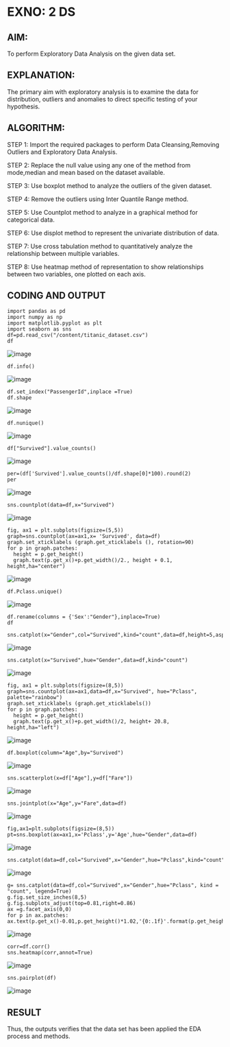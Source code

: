 # EXNO: 2 DS
## AIM:
To perform Exploratory Data Analysis on the given data set.
      
## EXPLANATION:
  The primary aim with exploratory analysis is to examine the data for distribution, outliers and anomalies to direct specific testing of your hypothesis.
  
## ALGORITHM:
STEP 1: Import the required packages to perform Data Cleansing,Removing Outliers and Exploratory Data Analysis.

STEP 2: Replace the null value using any one of the method from mode,median and mean based on the dataset available.

STEP 3: Use boxplot method to analyze the outliers of the given dataset.

STEP 4: Remove the outliers using Inter Quantile Range method.

STEP 5: Use Countplot method to analyze in a graphical method for categorical data.

STEP 6: Use displot method to represent the univariate distribution of data.

STEP 7: Use cross tabulation method to quantitatively analyze the relationship between multiple variables.

STEP 8: Use heatmap method of representation to show relationships between two variables, one plotted on each axis.

## CODING AND OUTPUT
 ```
import pandas as pd
import numpy as np
import matplotlib.pyplot as plt
import seaborn as sns
df=pd.read_csv("/content/titanic_dataset.csv")
df
```
![image](https://github.com/22008837/EXNO2DS/assets/120194155/56285485-2ba7-4a6b-928e-d22bed9d53cc)
```
df.info()
```
![image](https://github.com/22008837/EXNO2DS/assets/120194155/5333143e-56e5-4e24-8866-13ff10f3229a)
```
df.set_index("PassengerId",inplace =True)
df.shape
```
![image](https://github.com/22008837/EXNO2DS/assets/120194155/3dfc8d54-6e91-49c0-aee8-056d2c5a3da1)
```
df.nunique()
```
![image](https://github.com/22008837/EXNO2DS/assets/120194155/813ba8c4-8905-43fd-8385-0292788883e2)
```
df["Survived"].value_counts()
```
![image](https://github.com/22008837/EXNO2DS/assets/120194155/b318f714-0510-46e7-9095-98f0bd63e0cb)
```
per=(df['Survived'].value_counts()/df.shape[0]*100).round(2)
per
```
![image](https://github.com/22008837/EXNO2DS/assets/120194155/5adb45f6-f9b7-4cb0-a7a0-dbb7981f8723)
```
sns.countplot(data=df,x="Survived")
```
![image](https://github.com/22008837/EXNO2DS/assets/120194155/f36c79b3-c8f9-47d4-af5d-8c2444c8e4f5)
```
fig, ax1 = plt.subplots(figsize=(5,5))
graph=sns.countplot(ax=ax1,x= 'Survived', data=df)
graph.set_xticklabels (graph.get_xticklabels (), rotation=90)
for p in graph.patches:
  height = p.get_height()
  graph.text(p.get_x()+p.get_width()/2., height + 0.1, height,ha="center")
```
![image](https://github.com/22008837/EXNO2DS/assets/120194155/fc38c081-962c-4711-9088-d3b443b15295)
```
df.Pclass.unique()
```
![image](https://github.com/22008837/EXNO2DS/assets/120194155/4f0509d4-2373-4437-b968-08f72cb06877)
```
df.rename(columns = {'Sex':"Gender"},inplace=True)
df
```
```
sns.catplot(x="Gender",col="Survived",kind="count",data=df,height=5,aspect=.7)
```
![image](https://github.com/22008837/EXNO2DS/assets/120194155/42a850a4-0dcd-4b1b-a6c2-edd1bb011277)
```
sns.catplot(x="Survived",hue="Gender",data=df,kind="count")
```
![image](https://github.com/22008837/EXNO2DS/assets/120194155/43dcc76a-9dfd-4d75-b7b8-42abe1a76532)
```
fig, ax1 = plt.subplots(figsize=(8,5))
graph=sns.countplot(ax=ax1,data=df,x="Survived", hue="Pclass", palette="rainbow")
graph.set_xticklabels (graph.get_xticklabels())
for p in graph.patches:
  height = p.get_height()
  graph.text(p.get_x()+p.get_width()/2, height+ 20.8, height,ha="left")
```
![image](https://github.com/22008837/EXNO2DS/assets/120194155/9154f664-ab0a-43a0-930a-3c01f6851ae6)
```
df.boxplot(column="Age",by="Survived")
```
![image](https://github.com/22008837/EXNO2DS/assets/120194155/861be1f2-2a96-44fb-a1e8-e7595f676844)
```
sns.scatterplot(x=df["Age"],y=df["Fare"])
```
![image](https://github.com/22008837/EXNO2DS/assets/120194155/25f070d2-f4b8-4994-8e53-92d81791294f)
```
sns.jointplot(x="Age",y="Fare",data=df)
```
![image](https://github.com/22008837/EXNO2DS/assets/120194155/814aadf3-b3c5-425f-a0b4-a31ab5b09a54)
```
fig,ax1=plt.subplots(figsize=(8,5))
pt=sns.boxplot(ax=ax1,x='Pclass',y='Age',hue="Gender",data=df)
```
![image](https://github.com/22008837/EXNO2DS/assets/120194155/b6c1708c-279b-4422-b271-731725d18ea9)
```
sns.catplot(data=df,col="Survived",x="Gender",hue="Pclass",kind="count")
```
![image](https://github.com/22008837/EXNO2DS/assets/120194155/cc02b5e1-c113-4230-8dfe-21d4f0d472c9)
```
g= sns.catplot(data=df,col="Survived",x="Gender",hue="Pclass", kind = "count", legend=True)
g.fig.set_size_inches(8,5)
g.fig.subplots_adjust(top=0.81,right=0.86)
ax =g.facet_axis(0,0)
for p in ax.patches:
ax.text(p.get_x()-0.01,p.get_height()*1.02,'{0:.1f}'.format(p.get_height()),color='red',rotation='horizontal',size='small')
```
![image](https://github.com/22008837/EXNO2DS/assets/120194155/1c43b392-2ae5-46ca-8255-1d29f5d566cd)
```
corr=df.corr()
sns.heatmap(corr,annot=True)
```
![image](https://github.com/22008837/EXNO2DS/assets/120194155/cdfa62eb-3cf3-4d6d-be7f-1bed42bb2fb6)
```
sns.pairplot(df)
```
![image](https://github.com/22008837/EXNO2DS/assets/120194155/66fdadf5-ee96-43da-8b08-2ceb7ccadb9c)


## RESULT
Thus, the outputs verifies that the data set has been applied the EDA process and methods.
